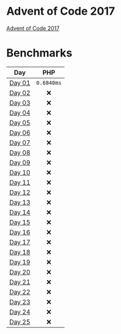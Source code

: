 # Advent of Code 2017

[Advent of Code 2017](https://adventofcode.com/2017)

# Benchmarks

| Day | PHP |
|:-------------:|:-------------:|
| [Day 01](Day_01) | `0.6840ms` |
| [Day 02](Day_02) | :x: |
| [Day 03](Day_03) | :x: |
| [Day 04](Day_04) | :x: |
| [Day 05](Day_05) | :x: |
| [Day 06](Day_06) | :x: |
| [Day 07](Day_07) | :x: |
| [Day 08](Day_08) | :x: |
| [Day 09](Day_09) | :x: |
| [Day 10](Day_10) | :x: |
| [Day 11](Day_11) | :x: |
| [Day 12](Day_12) | :x: |
| [Day 13](Day_13) | :x: |
| [Day 14](Day_14) | :x: |
| [Day 15](Day_15) | :x: |
| [Day 16](Day_16) | :x: |
| [Day 17](Day_17) | :x: |
| [Day 18](Day_18) | :x: |
| [Day 19](Day_19) | :x: |
| [Day 20](Day_20) | :x: |
| [Day 21](Day_21) | :x: |
| [Day 22](Day_22) | :x: |
| [Day 23](Day_23) | :x: |
| [Day 24](Day_24) | :x: |
| [Day 25](Day_25) | :x: |
